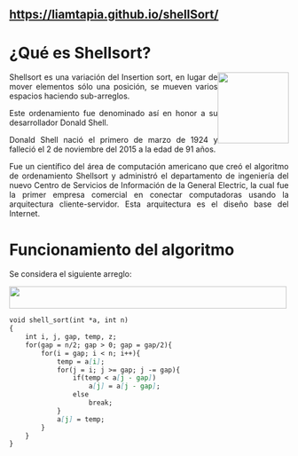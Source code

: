 <style>background-color:#ffffff;</style>
## https://liamtapia.github.io/shellSort/
<h1>¿Qué es Shellsort?</h1>

<p align="justify"> <img src="https://liamtapia.github.io/shellSort/imagenes/imagen.png" style="float:right;width:128px;height:128px:"> 
Shellsort es una variación del Insertion sort, en lugar de mover elementos sólo una posición, se mueven varios espacios haciendo sub-arreglos.</p>

<p align="justify">Este ordenamiento fue  denominado así en honor a su desarrollador Donald Shell.</p>

<p align="justify">Donald Shell nació el primero de marzo de 1924 y falleció el 2 de noviembre del 2015 a la edad de 91 años. </p>

<p align="justify">Fue un científico del área de computación americano que creó el algoritmo de ordenamiento Shellsort y administró el departamento de ingeniería del nuevo Centro de Servicios de Información de la General Electric, la cual fue la primer empresa comercial en conectar computadoras usando la arquitectura cliente-servidor. Esta arquitectura es el diseño base del Internet.</p>

<h1>Funcionamiento del algoritmo</h1>
<p align="justify">Se considera el siguiente arreglo: </p>

<img src="https://liamtapia.github.io/shellSort/imagenes/ex1.JPG" width="500" height="40" class="center"> 

```markdown
void shell_sort(int *a, int n)
{
    int i, j, gap, temp, z;
    for(gap = n/2; gap > 0; gap = gap/2){
        for(i = gap; i < n; i++){
            temp = a[i];
            for(j = i; j >= gap; j -= gap){
                if(temp < a[j - gap])
                    a[j] = a[j - gap];
                else
                    break;
            }
            a[j] = temp;
        }
    }
}
```
<h1></h1>
